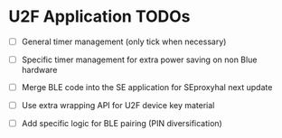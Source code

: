 # U2F Application TODOs 

  - [ ] General timer management (only tick when necessary) 
  - [ ] Specific timer management for extra power saving on non Blue hardware 
  - [ ] Merge BLE code into the SE application for SEproxyhal next update   
  - [ ] Use extra wrapping API for U2F device key material  
  - [ ] Add specific logic for BLE pairing (PIN diversification)

